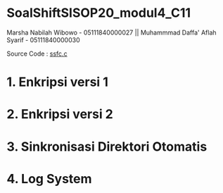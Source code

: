 # SoalShiftSISOP20_modul4_C11

Marsha Nabilah Wibowo - 05111840000027 || Muhammmad Daffa' Aflah Syarif - 05111840000030

Source Code : [ssfc.c](https://github.com/daffaaflah6/SoalShiftSISOP20_modul4_C11/blob/master/ssfc.c)

# 1. Enkripsi versi 1
# 2. Enkripsi versi 2
# 3. Sinkronisasi Direktori Otomatis
# 4. Log System
